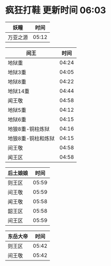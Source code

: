 # 疯狂打鞋 更新时间 06:03

| 妖瞳   | 时间    |
|--------|-------|
| 万亚之源 | 05:12 |

| 间王   | 时间    |
|--------|-------|
| 地狱重 | 04:24 |
| 地狱3重 | 04:05 |
| 地狱8重 | 04:22 |
| 地狱14重 | 04:44 |
| 闻王敬 | 04:58 |
| 地狱5重 | 04:12 |
| 地狱6重 | 04:15 |
| 地狼8重-铜柱炼狱 | 04:16 |
| 地狼8重-铜柱和炼狱 | 04:15 |
| 间王敬 | 04:58 |
| 闻王区 | 04:58 |

| 后土娘娘   | 时间    |
|--------|-------|
| 则王区 | 05:59 |
| 间王敬 | 05:59 |
| 闻王敬 | 05:58 |
| 韶王区 | 05:58 |
| 间王区 | 05:59 |

| 东岳大帝   | 时间    |
|--------|-------|
| 则王区 | 05:42 |
| 间王敬 | 05:42 |